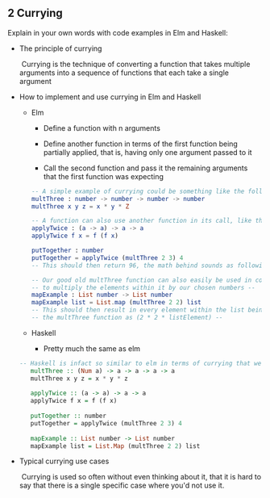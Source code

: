 ## 2  Currying

Explain in your own words with code examples in Elm and Haskell:

* The principle of currying

   ​	Currying is the technique of converting a function that takes multiple arguments into a sequence of functions that each take a single argument

* How to implement and use currying in Elm and Haskell

  * Elm

    * Define a function with n arguments

    * Define another function in terms of the first function being partially applied, that is, having only one argument passed to it

    * Call the second function and pass it the remaining arguments that the first function was expecting

     ```elm
     -- A simple example of currying could be something like the following function. --
     multThree : number -> number -> number -> number
     multThree x y z = x * y * Z
     
     -- A function can also use another function in its call, like the following: --
     applyTwice : (a -> a) -> a -> a
     applyTwice f x = f (f x)
     
     putTogether : number
     putTogether = applyTwice (multThree 2 3) 4
     -- This should then return 96, the math behind sounds as following (((2 * 2 * 2 = 8) * 3 = 24) * 4 = 96) --
     
     -- Our good old multThree function can also easily be used in conjunction with the map function --
     -- to multiply the elements within it by our chosen numbers --
     mapExample : List number -> List number
     mapExample list = List.map (multThree 2 2) list
     -- This should then result in every element within the list being passed through --
     -- the multThree function as (2 * 2 * listElement) --
     ```

  * Haskell

    * Pretty much the same as elm

   ```haskell
   -- Haskell is infact so similar to elm in terms of currying that we will use the same examples but just with Haskell --
      multThree :: (Num a) -> a -> a -> a -> a
      multThree x y z = x * y * z
      
      applyTwice :: (a -> a) -> a -> a
      applyTwice f x = f (f x)
      
      putTogether :: number
      putTogether = applyTwice (multThree 2 3) 4
      
      mapExample :: List number -> List number
      mapExample list = List.Map (multThree 2 2) list
   ```

* Typical currying use cases

  ​	Currying is used so often without even thinking about it, that it is hard to say that there is a single specific case where you'd not use it.
